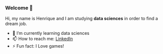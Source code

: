 ### Welcome 👋

Hi, my name is Henrique and I am studying **data sciences** in order to find a dream job.

- 🌱 I’m currently learning data sciences
- 📫 How to reach me: [LinkedIn](www.linkedin.com/in/henrique-justino)
- ⚡ Fun fact: I Love games!
